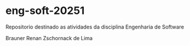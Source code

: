 # eng-soft-20251
Repositorio destinado as atividades da disciplina Engenharia de Software


Brauner Renan Zschornack de Lima
